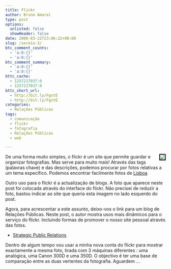 ```yaml
---
title: Flickr
author: Bruno Amaral
type: post
options:
  unlisted: false
  showHeader: false
date: 2006-03-22T23:06:22+00:00
slug: /sereia-3/
btc_comment_counts:
  - 'a:0:{}'
  - 'a:0:{}'
btc_comment_summary:
  - 'a:0:{}'
  - 'a:0:{}'
bttc_cache:
  - 1257217037:0
  - 1257217037:0
bttc_short_url:
  - http://bit.ly/FgstE
  - http://bit.ly/FgstE
categories:
  - Relações Públicas
tags:
  - comunicação
  - flickr
  - fotografia
  - Relações Públicas
  - web

---
```

<div style="float: right; margin-left: 10px; margin-bottom: 10px">
  <a title="photo sharing" href="http://www.flickr.com/photos/brunoamaral/114409866/"><img style="border: 2px solid #000000" src="http://static.flickr.com/19/114409866_02b7ceed07_m.jpg" /></a><span style="font-size: 0.9em; margin-top: 0px"><br /> </span>
</div>

De uma forma muito simples, o flickr é um site que permite guardar e organizar fotografias. Mas serve para muito mais! Através das tags (palavras chave) e das descrições, podemos procurar por fotos relativas a um tema especifico. Podemos encontrar facilmente fotos de [Lisboa][1]

Outro uso para o flickr é a actualização de blogs. A foto que aparece neste post foi colocada através do interface do flickr. Não precisei de reduzir a foto, bastou indicar ao site que queria esta imagem no lado esquerdo do post.

Agora, para acrescentar a este assunto, deixo-vos o link para um blog de Relações Públicas. Neste post, o autor mostra usos mais dinâmicos para o serviço do flickr. Incluindo formas de promover o nosso site pessoal através das fotos.

  * [Strategic Public Relations][2]

Dentro de algum tempo vou usar a minha nova conta do flickr para mostrar exactamente a mesma foto, tirada com 3 máquinas diferentes : uma analógica, uma Canon 300D e uma 350D. O objectivo é ter uma base de comparação entre as duas vertentes da fotografia. Aguardem &#8230;<br clear="all" />

 [1]: http://flickr.com/photos/tags/lisboa/clusters/
 [2]: http://prblog.typepad.com/strategic_public_relation/2006/02/10_flickr_hacks.html "Strategic Public Relations"